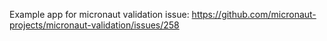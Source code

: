 Example app for micronaut validation issue: https://github.com/micronaut-projects/micronaut-validation/issues/258